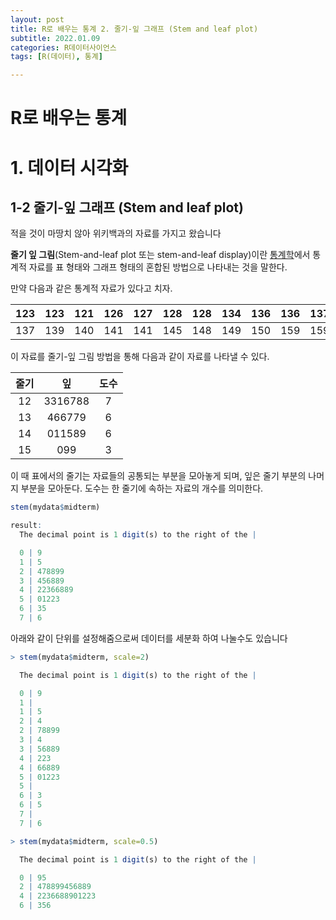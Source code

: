 ```yaml
---
layout: post
title: R로 배우는 통계 2. 줄기-잎 그래프 (Stem and leaf plot)
subtitle: 2022.01.09
categories: R데이터사이언스
tags: [R(데이터), 통계]

---
```


# R로 배우는 통계 

# 1. 데이터 시각화



## 1-2 줄기-잎 그래프 (Stem and leaf plot)



적을 것이 마땅치 않아 위키백과의 자료를 가지고 왔습니다



**줄기 잎 그림**(Stem-and-leaf plot 또는 stem-and-leaf display)이란 [통계학](https://ko.wikipedia.org/wiki/통계학)에서 통계적 자료를 표 형태와 그래프 형태의 혼합된 방법으로 나타내는 것을 말한다.

만약 다음과 같은 통계적 자료가 있다고 치자.

| 123  | 123  | 121  | 126  | 127  | 128  | 128  | 134  | 136  | 136  | 137  |
| ---- | ---- | ---- | ---- | ---- | ---- | ---- | ---- | ---- | ---- | ---- |
| 137  | 139  | 140  | 141  | 141  | 145  | 148  | 149  | 150  | 159  | 159  |

이 자료를 줄기-잎 그림 방법을 통해 다음과 같이 자료를 나타낼 수 있다.

| 줄기 |   잎    | 도수 |
| :--: | :-----: | :--: |
|  12  | 3316788 |  7   |
|  13  | 466779  |  6   |
|  14  | 011589  |  6   |
|  15  |   099   |  3   |

이 때 표에서의 줄기는 자료들의 공통되는 부분을 모아놓게 되며, 잎은 줄기 부분의 나머지 부분을 모아둔다. 도수는 한 줄기에 속하는 자료의 개수를 의미한다.



```r
stem(mydata$midterm)

result:
  The decimal point is 1 digit(s) to the right of the |

  0 | 9
  1 | 5
  2 | 478899
  3 | 456889
  4 | 22366889
  5 | 01223
  6 | 35
  7 | 6
```



아래와 같이 단위를 설정해줌으로써 데이터를 세분화 하여 나눌수도 있습니다

```r
> stem(mydata$midterm, scale=2)

  The decimal point is 1 digit(s) to the right of the |

  0 | 9
  1 | 
  1 | 5
  2 | 4
  2 | 78899
  3 | 4
  3 | 56889
  4 | 223
  4 | 66889
  5 | 01223
  5 | 
  6 | 3
  6 | 5
  7 | 
  7 | 6

> stem(mydata$midterm, scale=0.5)

  The decimal point is 1 digit(s) to the right of the |

  0 | 95
  2 | 478899456889
  4 | 2236688901223
  6 | 356
```

